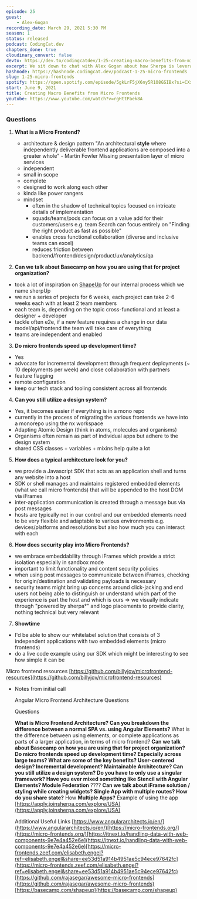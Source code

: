 ```yaml
---
episode: 25
guest: 
    - Alex-Gogan
recording_date: March 29, 2021 5:30 PM
season: 1
status: released
podcast: CodingCat.dev
chapters_done: true
cloudinary_convert: false
devto: https://dev.to/codingcatdev/1-25-creating-macro-benefits-from-micro-frontends-2926
excerpt: We sit down to chat with Alex Gogan about how Sherpa is leveraging Microfrontends.
hashnode: https://hashnode.codingcat.dev/podcast-1-25-micro-frontends
slug: 1-25-micro-frontends
spotify: https://open.spotify.com/episode/5gkLrF5jX6ny5R1O8GSIBx?si=CXxsNmYjRkOzL1he-RZodQ
start: June 9, 2021
title: Creating Macro Benefits from Micro Frontends
youtube: https://www.youtube.com/watch?v=rgHttPaek8A
---
```

### Questions

1. **What is a Micro Frontend?**
    - architecture & design pattern
    "An architectural **style** where independently deliverable frontend applications are composed into a greater whole" - Martin Fowler
    Missing presentation layer of micro services
    - independent 
    - small in scope
    - complete
    - designed to work along each other
    - kinda like power rangers
    - mindset
        - often in the shadow of technical topics focused on intricate details of implementation
        - squads/teams/pods can focus on a value add for their customers/users e.g. team Search can focus entirely on "Finding the right product as fast as possible"
        - enables cross functional collaboration (diverse and inclusive teams can excel)
        - reduces friction between backend/frontend/design/product/ux/analytics/qa
    

2. **Can we talk about Basecamp on how you are using that for project organization?**

- took a lot of inspiration on [ShapeUp](https://basecamp.com/shapeup) for our internal process which we name sherpUp
- we run a series of projects for 6 weeks, each project can take 2-6 weeks each with at least 2 team members
- each team is, depending on the topic cross-functional and at least a designer + developer
- tackle often e2e, if a new feature requires a change in our data model/api/frontend the team will take care of everything
- teams are independent and enabled

3. **Do micro frontends speed up development time?**

- Yes
- advocate for incremental development through frequent deployments (~ 10 deployments per week) and close collaboration with partners
- feature flagging
- remote configuration
- keep our tech stack and tooling consistent across all frontends

4. **Can you still utilize a design system?**

- Yes, it becomes easier if everything is in a mono repo
- currently in the process of migrating the various frontends we have into a monorepo using the nx workspace
- Adapting Atomic Design (think in atoms, molecules and organisms)
- Organisms often remain as part of individual apps but adhere to the design system
- shared CSS classes + variables + mixins help quite a lot

5. **How does a typical architecture look for you?**

- we provide a Javascript SDK that acts as an application shell and turns any website into a host
- SDK or shell manages and maintains registered embedded elements (what we call micro frontends) that will be appended to the host DOM via iFrames
- inter-application communication is created through a message bus via post messages
- hosts are typically not in our control and our embedded elements need to be very flexible and adaptable to various environments e.g. devices/platforms and resolutions but also how much you can interact with each

6. **How does security play into Micro Frontends?**

- we embrace embeddability through iFrames which provide a strict isolation especially in sandbox mode
- important to limit functionality and content security policies
- when using post messages to communicate between iFrames, checking for origin/destination and validating payloads is necessary
- security teams might bring up concerns around click-jacking and end users not being able to distinguish or understand which part of the experience is part the host and which is ours ⇒ we visually indicate through "powered by sherpa°" and logo placements to provide clarity, nothing technical but very relevant

7. **Showtime**

- I'd be able to show our whitelabel solution that consists of 3 independent applications with two embedded elements (micro frontends)
- do a live code example using our SDK which might be interesting to see how simple it can be

Micro frontend resources
[https://github.com/billyjov/microfrontend-resources](https://github.com/billyjov/microfrontend-resources)

- Notes from initial call
    
    Angular Micro Frontend Architecture Questions
    
    Questions
    
    **What is Micro Frontend Architecture?
    Can you breakdown the difference between a normal SPA vs. using Angular Elements?**
    What is the difference between using elements, or complete applications as parts of a larger application, in terms of micro frontend?
    **Can we talk about Basecamp on how you are using that for project organization?
    Do micro frontends speed up development time?
    Especially across large teams?
    What are some of the key benefits?
    User-centered design?
    Incremental development?
    Maintainable Architecture?
    Can you still utilize a design system?
    Do you have to only use a singular framework?
    Have you ever mixed something like Stencil with Angular Elements?
    Module Federation**
    ????
    **Can we talk about iFrame solution / styling while creating widgets?
    Single App with multiple routes?
    How do you share state?**
    How
    **Multiple Apps?**
    Example of using the app
    [https://apply.joinsherpa.com/explore/USA](https://apply.joinsherpa.com/explore/USA)
    
    Additional Useful Links
    [https://www.angulararchitects.io/en/](https://www.angulararchitects.io/en/)[https://micro-frontends.org/](https://micro-frontends.org/)[https://itnext.io/handling-data-with-web-components-9e7e4a452e6e](https://itnext.io/handling-data-with-web-components-9e7e4a452e6e)[https://micro-frontends.zeef.com/elisabeth.engel?ref=elisabeth.engel&share=ee53d51a914b4951ae5c94ece97642fc](https://micro-frontends.zeef.com/elisabeth.engel?ref=elisabeth.engel&share=ee53d51a914b4951ae5c94ece97642fc)[https://github.com/rajasegar/awesome-micro-frontends](https://github.com/rajasegar/awesome-micro-frontends)[https://basecamp.com/shapeup](https://basecamp.com/shapeup)